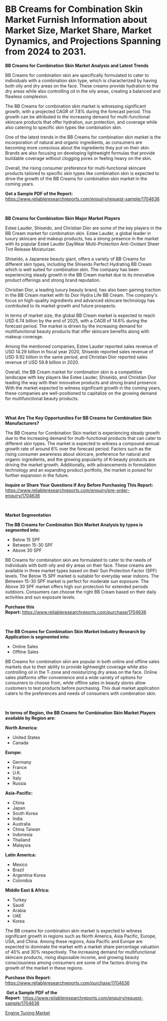 <p><h1>BB Creams for Combination Skin Market Furnish Information about Market Size, Market Share, Market Dynamics, and Projections Spanning from 2024 to 2031.</h1></p><p><strong>BB Creams for Combination Skin Market Analysis and Latest Trends</strong></p>
<p><p>BB Creams for combination skin are specifically formulated to cater to individuals with a combination skin type, which is characterized by having both oily and dry areas on the face. These creams provide hydration to the dry areas while also controlling oil in the oily areas, creating a balanced and flawless complexion.</p><p>The BB Creams for combination skin market is witnessing significant growth, with a projected CAGR of 7.8% during the forecast period. This growth can be attributed to the increasing demand for multi-functional skincare products that offer hydration, sun protection, and coverage while also catering to specific skin types like combination skin.</p><p>One of the latest trends in the BB Creams for combination skin market is the incorporation of natural and organic ingredients, as consumers are becoming more conscious about the ingredients they put on their skin. Brands are also focusing on developing lightweight formulas that provide buildable coverage without clogging pores or feeling heavy on the skin.</p><p>Overall, the rising consumer preference for multi-functional skincare products tailored to specific skin types like combination skin is expected to drive the growth of the BB Creams for combination skin market in the coming years.</p></p>
<p><strong>Get a Sample PDF of the Report:&nbsp;</strong> <a href="https://www.reliableresearchreports.com/enquiry/request-sample/1704636">https://www.reliableresearchreports.com/enquiry/request-sample/1704636</a></p>
<p>&nbsp;</p>
<p><strong>BB Creams for Combination Skin Major Market Players</strong></p>
<p><p>Estee Lauder, Shiseido, and Christian Dior are some of the key players in the BB Cream market for combination skin. Estee Lauder, a global leader in luxury skincare and makeup products, has a strong presence in the market with its popular Esteé Lauder DayWear Multi-Protection Anti-Oxidant Sheer Tint Release Moisturizer. </p><p>Shiseido, a Japanese beauty giant, offers a variety of BB Creams for different skin types, including the Shiseido Perfect Hydrating BB Cream which is well suited for combination skin. The company has been experiencing steady growth in the BB Cream market due to its innovative product offerings and strong brand reputation.</p><p>Christian Dior, a leading luxury beauty brand, has also been gaining traction in the BB Cream market with its Dior Hydra Life BB Cream. The company's focus on high-quality ingredients and advanced skincare technology has contributed to its market growth and future prospects.</p><p>In terms of market size, the global BB Cream market is expected to reach USD 6.74 billion by the end of 2025, with a CAGR of 14.6% during the forecast period. The market is driven by the increasing demand for multifunctional beauty products that offer skincare benefits along with makeup coverage.</p><p>Among the mentioned companies, Estee Lauder reported sales revenue of USD 14.29 billion in fiscal year 2020, Shiseido reported sales revenue of USD 9.92 billion in the same period, and Christian Dior reported sales revenue of USD 59.8 billion in 2020.</p><p>Overall, the BB Cream market for combination skin is a competitive landscape with key players like Estee Lauder, Shiseido, and Christian Dior leading the way with their innovative products and strong brand presence. With the market expected to witness significant growth in the coming years, these companies are well-positioned to capitalize on the growing demand for multifunctional beauty products.</p></p>
<p>&nbsp;</p>
<p><strong>What Are The Key Opportunities For BB Creams for Combination Skin Manufacturers?</strong></p>
<p><p>The BB Creams for Combination Skin market is experiencing steady growth due to the increasing demand for multi-functional products that can cater to different skin types. The market is expected to witness a compound annual growth rate of around 6% over the forecast period. Factors such as the rising consumer awareness about skincare, preference for natural and organic ingredients, and the growing popularity of K-beauty products are driving the market growth. Additionally, with advancements in formulation technology and an expanding product portfolio, the market is poised for further expansion in the future.</p></p>
<p><strong>Inquire or Share Your Questions If Any Before Purchasing This Report:</strong> <a href="https://www.reliableresearchreports.com/enquiry/pre-order-enquiry/1704636">https://www.reliableresearchreports.com/enquiry/pre-order-enquiry/1704636</a></p>
<p>&nbsp;</p>
<p><strong>Market Segmentation</strong></p>
<p><strong>The BB Creams for Combination Skin Market Analysis by types is segmented into:</strong></p>
<p><ul><li>Below 15 SPF</li><li>Between 15-30 SPF</li><li>Above 30 SPF</li></ul></p>
<p><p>BB Creams for combination skin are formulated to cater to the needs of individuals with both oily and dry areas on their face. These creams are available in three market types based on their Sun Protection Factor (SPF) levels. The Below 15 SPF market is suitable for everyday wear indoors. The Between 15-30 SPF market is perfect for moderate sun exposure. The Above 30 SPF market offers high sun protection for extended periods outdoors. Consumers can choose the right BB Cream based on their daily activities and sun exposure levels.</p></p>
<p><strong>Purchase this Report:&nbsp;</strong><a href="https://www.reliableresearchreports.com/purchase/1704636">https://www.reliableresearchreports.com/purchase/1704636</a></p>
<p>&nbsp;</p>
<p><strong>The BB Creams for Combination Skin Market Industry Research by Application is segmented into:</strong></p>
<p><ul><li>Online Sales</li><li>Offline Sales</li></ul></p>
<p><p>BB Creams for combination skin are popular in both online and offline sales markets due to their ability to provide lightweight coverage while also controlling oil in the T-zone and moisturizing dry areas on the face. Online sales platforms offer convenience and a wide variety of options for consumers to choose from, while offline sales in beauty stores allow customers to test products before purchasing. This dual market application caters to the preferences and needs of consumers with combination skin.</p></p>
<p>&nbsp;</p>
<p><strong>In terms of Region, the BB Creams for Combination Skin Market Players available by Region are:</strong></p>
<p>
    <p> <strong> North America: </strong>
        <ul>
            <li>United States</li>
            <li>Canada</li>
        </ul>
        </p> 
    <p> <strong> Europe: </strong>
        <ul>
            <li>Germany</li>
            <li>France</li>
            <li>U.K.</li>
            <li>Italy</li>
            <li>Russia</li>
        </ul>
        </p> 
    <p> <strong> Asia-Pacific: </strong>
        <ul>
            <li>China</li>
            <li>Japan</li>
            <li>South Korea</li>
            <li>India</li>
            <li>Australia</li>
            <li>China Taiwan</li>
            <li>Indonesia</li>
            <li>Thailand</li>
            <li>Malaysia</li>
        </ul>
        </p> 
    <p> <strong> Latin America: </strong>
        <ul>
            <li>Mexico</li>
            <li>Brazil</li>
            <li>Argentina Korea</li>
            <li>Colombia</li>
        </ul>
        </p> 
    <p> <strong> Middle East & Africa: </strong>
        <ul>
            <li>Turkey</li>
            <li>Saudi</li>
            <li>Arabia</li>
            <li>UAE</li>
            <li>Korea</li>
        </ul>
    </p>
    </p>
<p><p>The BB creams for combination skin market is expected to witness significant growth in regions such as North America, Asia Pacific, Europe, USA, and China. Among these regions, Asia Pacific and Europe are expected to dominate the market with a market share percentage valuation of 40% and 30% respectively. The increasing demand for multifunctional skincare products, rising disposable income, and growing beauty consciousness among consumers are some of the factors driving the growth of the market in these regions.</p></p>
<p><strong>Purchase this Report: </strong><a href="https://www.reliableresearchreports.com/purchase/1704636">https://www.reliableresearchreports.com/purchase/1704636</a></p>
<p>&nbsp;<strong>Get a Sample PDF of the Report:&nbsp;&nbsp;</strong><a href="https://www.reliableresearchreports.com/enquiry/request-sample/1704636">https://www.reliableresearchreports.com/enquiry/request-sample/1704636</a></p>
<p><strong></strong></p>
<p><p><a href="https://fuschia-pecorino-a6d.notion.site/Engine-Tuning-Market-Research-Report-The-Key-To-Successful-Business-Strategy-Forecasted-for-Period--7e2e8bfc01b348d8a669b3c4add3a412">Engine Tuning Market</a></p></p>